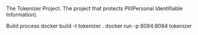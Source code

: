 The Tokenizer Project.
The project that protects PII(Personal Identifiable Information).

Build process
docker build -t tokenizer .
docker run -p 8084:8084 tokenizer